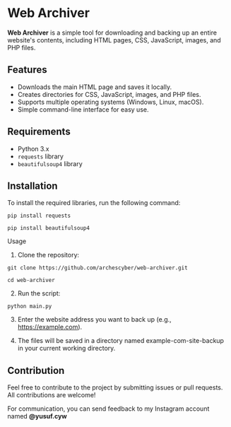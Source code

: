 # Web Archiver

**Web Archiver** is a simple tool for downloading and backing up an entire website's contents, including HTML pages, CSS, JavaScript, images, and PHP files.

## Features

- Downloads the main HTML page and saves it locally.
- Creates directories for CSS, JavaScript, images, and PHP files.
- Supports multiple operating systems (Windows, Linux, macOS).
- Simple command-line interface for easy use.

## Requirements

- Python 3.x
- `requests` library
- `beautifulsoup4` library

## Installation

To install the required libraries, run the following command:

```
pip install requests 
```
```
pip install beautifulsoup4
```
Usage

1. Clone the repository:
```
git clone https://github.com/archescyber/web-archiver.git
```
```
cd web-archiver
```


2. Run the script:
```
python main.py
```

3. Enter the website address you want to back up (e.g., https://example.com).


4. The files will be saved in a directory named example-com-site-backup in your current working directory.

## Contribution

Feel free to contribute to the project by submitting issues or pull requests. All contributions are welcome!   

For communication, you can send feedback to my Instagram account named **@yusuf.cyw**

